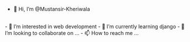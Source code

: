 - 👋 Hi, I’m @Mustansir-Kheriwala
<br>
- 👀 I’m interested in web development
- 🌱 I’m currently learning django
- 💞️ I’m looking to collaborate on ...
- 📫 How to reach me ...

<!---
Mustansir-Kheriwala/Mustansir-Kheriwala is a ✨ special ✨ repository because its `README.md` (this file) appears on your GitHub profile.
You can click the Preview link to take a look at your changes.
--->
